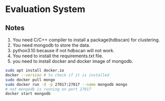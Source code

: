 # Evaluation System

## Notes
1. You need C/C++ compiler to install a package(hdbscan) for clustering.
2. You need mongodb to store the data.
3. python3.10 because if not hdbscan will not work.
4. You need to install the requirements.txt file.
5. you need to install docker and docker image of mongodb.
```bash
sudo apt install docker.io
docker --version # to check if it is installed
sudo docker pull mongo
sudo docker run -d -p 27017:27017 --name mongodb mongo
# not mongodb is running on port 27017
docker start mongodb
```